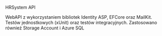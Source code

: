 HRSystem API

WebAPI z wykorzystaniem bibliotek Identity ASP, EFCore oraz MailKit.
Testów jednostkowych (xUnit) oraz testów integracyjnych.
Zastosowano również Storage Account i Azure SQL
